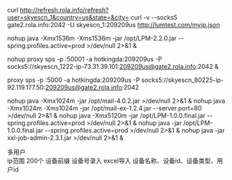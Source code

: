 curl http://refresh.rola.info/refresh?user=skyescn_1&country=us&state=&city=
curl -v --socks5 gate2.rola.info:2042 -U skyescn_1:209209us http://lumtest.com/myip.json

nohup java -Xmx1536m -Xms1536m -jar /opt/LPM-2.2.0.jar --spring.profiles.active=prod >/dev/null 2>&1 &

nohup proxy sps -p :50001 -a hotkingda:209209us -P socks5://skyescn_1222-ip-73.31.39.101:209209us@gate2.rola.info:2042 &

proxy sps -p :5000 -a hotkingda:209209us -P socks5://skyescn_80225-ip-92.119.177.50:209209us@gate2.rola.info:2042


nohup java -Xmx1024m -jar /opt/mail-4.0.2.jar >/dev/null 2>&1 &
nohup java -Xmx1024m -Xms1024m -jar /opt/mail-ex-1.2.4.jar --server.port=80 >/dev/null 2>&1 &
nohup java -Xmx5120m -jar /opt/LPM-1.0.0.final.jar  --spring.profiles.active=prod >/dev/null 2>&1 &
nohup java -jar /opt/LPM-1.0.0.final.jar  --spring.profiles.active=prod >/dev/null 2>&1 &
nohup java -jar  xxl-job-admin-2.3.1.jar  >/dev/null 2>&1 &




多用户  
ip范围  200个
设备前缀
设备号录入 excel导入   设备名称、设备id、设备类型、用户id